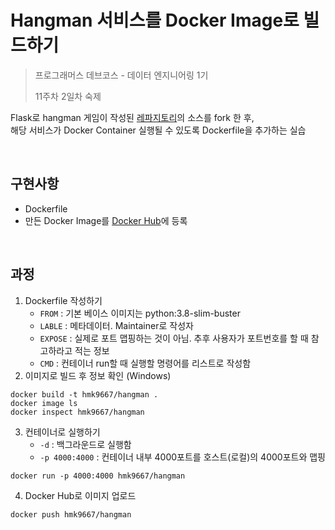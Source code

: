 # Hangman 서비스를 Docker Image로 빌드하기
> 프로그래머스 데브코스 - 데이터 엔지니어링 1기
>
> 11주차 2일차 숙제  

Flask로 hangman 게임이 작성된 [레파지토리](https://github.com/learndataeng/hangman_web)의 소스를 fork 한 후,   
해당 서비스가 Docker Container 실행될 수 있도록 Dockerfile을 추가하는 실습  

<br>

## 구현사항
- Dockerfile
- 만든 Docker Image를 [Docker Hub]()에 등록 

<br>

## 과정 
1. Dockerfile 작성하기
    - `FROM` : 기본 베이스 이미지는 python:3.8-slim-buster 
    - `LABLE` : 메타데이터. Maintainer로 작성자
    - `EXPOSE` : 실제로 포트 맵핑하는 것이 아님. 추후 사용자가 포트번호를 할 때 참고하라고 적는 정보
    - `CMD` : 컨테이너 run할 때 실행할 명령어를 리스트로 작성함
2. 이미지로 빌드 후 정보 확인 (Windows)
```shell
docker build -t hmk9667/hangman .
docker image ls
docker inspect hmk9667/hangman
```
3. 컨테이너로 실행하기
    - `-d` : 백그라운드로 실행함
    - `-p 4000:4000` : 컨테이너 내부 4000포트를 호스트(로컬)의 4000포트와 맵핑
```shell
docker run -p 4000:4000 hmk9667/hangman
```

4. Docker Hub로 이미지 업로드
```shell
docker push hmk9667/hangman
``` 

<br>
